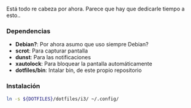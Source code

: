 Está todo re cabeza por ahora. Parece que hay que dedicarle tiempo a esto..

### Dependencias
* __Debian?__: Por ahora asumo que uso siempre Debian?
* __scrot__: Para capturar pantalla
* __dunst__: Para las notificaciones
* __xautolock__: Para bloquear la pantalla automáticamente
* __dotfiles/bin__: Intalar bin, de este propio repositorio

### Instalación
```bash
ln -s ${DOTFILES}/dotfiles/i3/ ~/.config/
```
